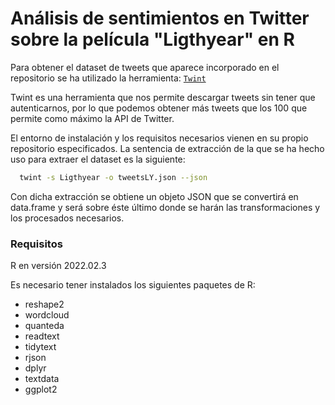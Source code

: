 # Análisis de sentimientos en Twitter sobre la película "Ligthyear" en R

Para obtener el dataset de tweets que aparece incorporado en el repositorio se ha utilizado la herramienta: [`Twint`](https://github.com/twintproject/twint)

Twint es una herramienta que nos permite descargar tweets sin tener que autenticarnos, por lo que podemos obtener más tweets que los 100 que permite como máximo la API de Twitter. 

El entorno de instalación y los requisitos necesarios vienen en su propio repositorio especificados. La sentencia de extracción de la que se ha hecho uso para extraer el dataset es la siguiente: 

```sh
  twint -s Ligthyear -o tweetsLY.json --json
```

Con dicha extracción se obtiene un objeto JSON que se convertirá en data.frame y será sobre éste último donde se harán las transformaciones y los procesados necesarios. 

### Requisitos

R en versión 2022.02.3

Es necesario tener instalados los siguientes paquetes de R: 

* reshape2
* wordcloud
* quanteda
* readtext
* tidytext
* rjson
* dplyr
* textdata
* ggplot2

